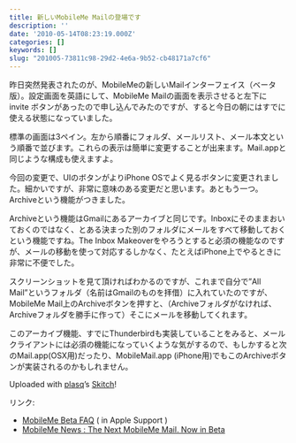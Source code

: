 ```yaml
---
title: 新しいMobileMe Mailの登場です
description: ''
date: '2010-05-14T08:23:19.000Z'
categories: []
keywords: []
slug: "201005-73811c98-29d2-4e6a-9b52-cb48171a7cf6"
---
```

昨日突然発表されたのが、MobileMeの新しいMailインターフェイス（ベータ版）。設定画面を英語にして、MobileMe Mailの画面を表示させると左下に invite ボタンがあったので申し込んでみたのですが、すると今日の朝にはすでに使える状態になっていました。

標準の画面は3ペイン。左から順番にフォルダ、メールリスト、メール本文という順番で並びます。これらの表示は簡単に変更することが出来ます。Mail.appと同じような構成も使えますよ。

今回の変更で、UIのボタンがよりiPhone OSでよく見るボタンに変更されました。細かいですが、非常に意味のある変更だと思います。あともう一つ。Archiveという機能がつきました。

Archiveという機能はGmailにあるアーカイブと同じです。Inboxにそのままおいておくのではなく、とある決まった別のフォルダにメールをすべて移動しておくという機能ですね。The Inbox Makeoverをやろうとすると必須の機能なのですが、メールの移動を使って対応するしかなく、たとえばiPhone上でやるときに非常に不便でした。

スクリーンショットを見て頂ければわかるのですが、これまで自分で”All Mail”というフォルダ（名前はGmailのものを拝借）に入れていたのですが、MobileMe Mail上のArchiveボタンを押すと、（Archiveフォルダがなければ、Archiveフォルダを勝手に作って）そこにメールを移動してくれます。

このアーカイブ機能、すでにThunderbirdも実装していることをみると、メールクライアントには必須の機能になっていくような気がするので、もしかすると次のMail.app(OSX用)だったり、MobileMail.app (iPhone用)でもこのArchiveボタンが実装されるのかもしれません。

Uploaded with [plasq](http://plasq.com/)’s [Skitch](http://skitch.com)!

リンク:

*   [MobileMe Beta FAQ](http://support.apple.com/kb/HT4035) ( in Apple Support )
*   [MobileMe News : The Next MobileMe Mail. Now in Beta](http://www.apple.com/mobileme/news/2010/05/the-next-mobileme-mail-now-in-beta.html)